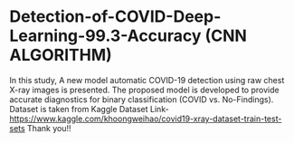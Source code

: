 # Detection-of-COVID-Deep-Learning-99.3-Accuracy (CNN ALGORITHM)
In this study, A new model automatic COVID-19 detection using raw chest X-ray images is presented. The proposed model is  developed to provide accurate diagnostics for binary classification (COVID vs. No-Findings). Dataset is taken from Kaggle
Dataset Link- https://www.kaggle.com/khoongweihao/covid19-xray-dataset-train-test-sets
Thank you!!
